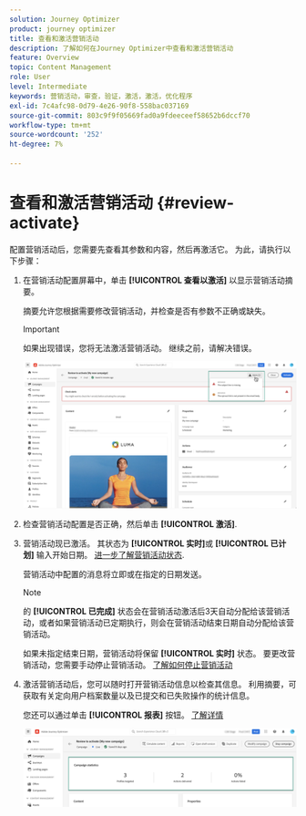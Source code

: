 ```yaml
---
solution: Journey Optimizer
product: journey optimizer
title: 查看和激活营销活动
description: 了解如何在Journey Optimizer中查看和激活营销活动
feature: Overview
topic: Content Management
role: User
level: Intermediate
keywords: 营销活动，审查，验证，激活，激活，优化程序
exl-id: 7c4afc98-0d79-4e26-90f8-558bac037169
source-git-commit: 803c9f9f05669fad0a9fdeeceef58652b6dccf70
workflow-type: tm+mt
source-wordcount: '252'
ht-degree: 7%

---
```


# 查看和激活营销活动 {#review-activate}

配置营销活动后，您需要先查看其参数和内容，然后再激活它。 为此，请执行以下步骤：

1. 在营销活动配置屏幕中，单击 **[!UICONTROL 查看以激活]** 以显示营销活动摘要。

   摘要允许您根据需要修改营销活动，并检查是否有参数不正确或缺失。

   >[!IMPORTANT]
   >
   >如果出现错误，您将无法激活营销活动。 继续之前，请解决错误。

   ![](assets/create-campaign-alerts.png)

1. 检查营销活动配置是否正确，然后单击 **[!UICONTROL 激活]**.

1. 营销活动现已激活。 其状态为 **[!UICONTROL 实时]**&#x200B;或 **[!UICONTROL 已计划]** 输入开始日期。 [进一步了解营销活动状态](get-started-with-campaigns.md#statuses).

   营销活动中配置的消息将立即或在指定的日期发送。

   >[!NOTE]
   >
   >的 **[!UICONTROL 已完成]** 状态会在营销活动激活后3天自动分配给该营销活动，或者如果营销活动已定期执行，则会在营销活动结束日期自动分配给该营销活动。
   >
   >如果未指定结束日期，营销活动将保留 **[!UICONTROL 实时]** 状态。 要更改营销活动，您需要手动停止营销活动。 [了解如何停止营销活动](modify-stop-campaign.md)

1. 激活营销活动后，您可以随时打开营销活动信息以检查其信息。 利用摘要，可获取有关定向用户档案数量以及已提交和已失败操作的统计信息。

   您还可以通过单击 **[!UICONTROL 报表]** 按钮。 [了解详情](../reports/campaign-global-report.md)

   ![](assets/create-campaign-summary.png)
